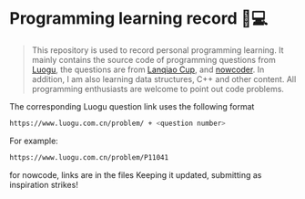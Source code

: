 # Programming learning record 🧑💻

> This repository is used to record personal programming learning. It mainly contains the source code of programming questions from [Luogu](https://www.luogu.com.cn/), the questions are from [Lanqiao Cup](https://dasai.lanqiao.cn/), and [nowcoder](https://ac.nowcoder.com/). In addition, I am also learning data structures, C++ and other content.
All programming enthusiasts are welcome to point out code problems.

The corresponding Luogu question link uses the following format
```bash
https://www.luogu.com.cn/problem/ + <question number>
```
For example:
```bash
https://www.luogu.com.cn/problem/P11041
```
for nowcode, links are in the files 
Keeping it updated, submitting as inspiration strikes!